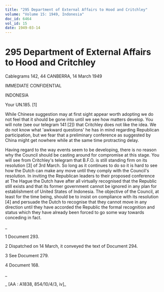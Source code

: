 ```yaml
---
title: "295 Department of External Affairs to Hood and Critchley"
volume: "Volume 15: 1949, Indonesia"
doc_id: 6464
vol_id: 15
date: 1949-03-14
---
```


# 295 Department of External Affairs to Hood and Critchley

Cablegrams 142, 44 CANBERRA, 14 March 1949

IMMEDIATE CONFIDENTIAL

INDONESIA

Your UN.185. [1]

While Chinese suggestion may at first sight appear worth adopting we do not feel that it should be gone into until we see how matters develop. You will note (see our telegram 141 [2]) that Critchley does not like the idea. We do not know what 'awkward questions' he has in mind regarding Republican participation, but we fear that a preliminary conference as suggested by China might get nowhere while at the same time protracting delay.

Having regard to the way events seem to be developing, there is no reason why the Council should be casting around for compromise at this stage. You will see from Critchley's telegram that B.F.O. is still standing firm on its resolution [3] of 3rd March. So long as it continues to do so it is hard to see how the Dutch can make any move until they comply with the Council's resolution. In inviting the Republican leaders to their proposed conference at The Hague the Dutch have after all virtually recognised that the Republic still exists and that its former government cannot be ignored in any plan for establishment of United States of Indonesia. The objective of the Council, at least for the time being, should be to insist on compliance with its resolution [4] and persuade the Dutch to recognise that they cannot move in any direction until they have accorded the Republic the formal recognition and status which they have already been forced to go some way towards conceding in fact.

_

1 Document 293.

2 Dispatched on 14 March, it conveyed the text of Document 294.

3 See Document 279.

4 Document 168.

_

_ [AA : A1838, 854/10/4/3, iv]_
